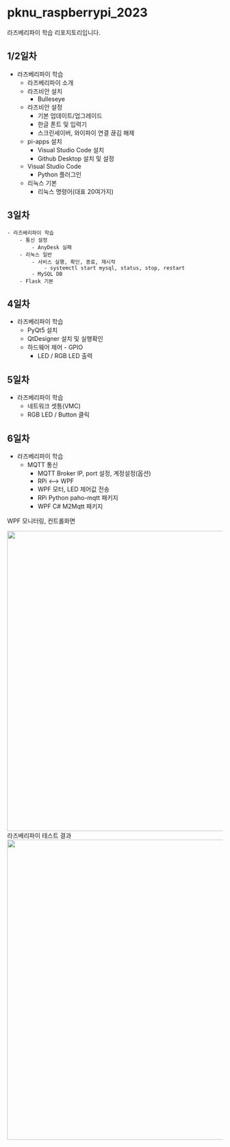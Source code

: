 # pknu_raspberrypi_2023
라즈베리파이 학습 리포지토리입니다.

## 1/2일차
- 라즈베리파이 학습
	- 라즈베리파이 소개
	- 라즈비안 설치
		- Bulleseye
	- 라즈비안 설정
		- 기본 업데이트/업그레이드
		- 한글 폰트 및 입력기
		- 스크린세이버, 와이파이 연결 끊김 해제
	- pi-apps 설치
		- Visual Studio Code 설치
		- Github Desktop 설치 및 설정
	- Visual Studio Code
		- Python 플러그인
	- 리눅스 기본
		- 리눅스 명령어(대표 20여가지)

## 3일차
	- 라즈베리파이 학습
		- 통신 설정
			- AnyDesk 실패
		- 리눅스 일반
			- 서비스 실행, 확인, 종료, 재시작
				- systemctl start mysql, status, stop, restart
			- MySQL DB
		- Flask 기본

## 4일차
- 라즈베리파이 학습
	- PyQt5 설치
	- QtDesigner 설치 및 실행확인
	- 하드웨어 제어 - GPIO
		- LED / RGB LED 출력

## 5일차
- 라즈베리파이 학습
	- 네트워크 셋틍(VMC)
	- RGB LED / Button 클릭

## 6일차
- 라즈베리파이 학습
	- MQTT 통신
		- MQTT Broker IP, port 설정, 계정설정(옵션)
		- RPi <--> WPF
		- WPF 모터, LED 제어값 전송
		- RPi Python paho-mqtt 패키지
		- WPF C# M2Mqtt 패키지
		
WPF 모니터링, 컨트롤화면

<img src="https://github.com/Tarel-Github/pknu-raspberrypi-2023/main/images/rasberrypi02.png" Width="700"/>
라즈베리파이 테스트 결과
<img src="https://github.com/Tarel-Github/pknu-raspberrypi-2023/main/images/rasberrypi01.jpg" Width="700"/>